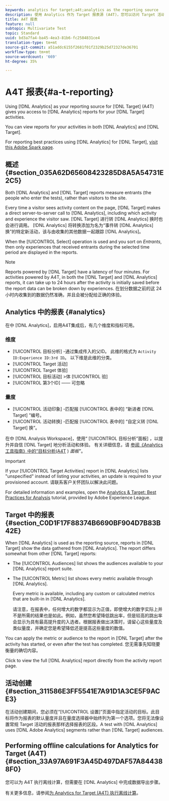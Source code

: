```yaml
---
keywords: analytics for target;a4t;analytics as the reporting source
description: 使用 Analytics 作为 Target 报表源 (A4T)，您可以访问 Target 活动的 Analytics 报表。
title: A4T 报表
feature: null
subtopic: Multivariate Test
topic: Standard
uuid: bd3a7fa4-ba45-4ea3-81b6-fc2584831ce4
translation-type: tm+mt
source-git-commit: a51addc6155f2681f01f2329b25d72327de36701
workflow-type: tm+mt
source-wordcount: '669'
ht-degree: 35%

---
```



# A4T 报表{#a-t-reporting}

Using [!DNL Analytics] as your reporting source for [!DNL Target] (A4T) gives you access to [!DNL Analytics] reports for your [!DNL Target] activities.

You can view reports for your activities in both [!DNL Analytics] and [!DNL Target].

For reporting best practices using [!DNL Analytics] for [!DNL Target], [visit this Adobe Spark page](https://spark.adobe.com/page/Lo3Spm4oBOvwF/).

## 概述 {#section_035A62D65608423285D8A5A54731E2C5}

Both [!DNL Analytics] and [!DNL Target] reports measure entrants (the people who enter the tests), rather than visitors to the site.

Every time a visitor sees activity content on the page, [!DNL Target] makes a direct server-to-server call to [!DNL Analytics], including which activity and experience the visitor saw. [!DNL Target] 进行转 [!DNL Analytics] 换时也会进行调用。 [!DNL Analytics] 将转换添加为名为“事件转 [!DNL Analytics] 换”的特定新活动，该与由收集的其他数据一起跟踪 [!DNL Analytics]。

When the [!UICONTROL Select] operation is used and you sort on *Entrants*, then only experiences that received entrants during the selected time period are displayed in the reports.

>[!NOTE]
>
>Reports powered by [!DNL Target] have a latency of four minutes. For activities powered by A4T, in both the [!DNL Target] and [!DNL Analytics] reports, it can take up to 24 hours after the activity is initially saved before the report data can be broken down by experiences. 在划分数据之前的这 24 小时内收集到的数据仍然准确，并且会被分配给正确的体验。

## Analytics 中的报表 {#analytics}

在中 [!DNL Analytics]，启用A4T集成后，有几个维度和指标可用。

### 维度

* [!UICONTROL 目标分析] -通过集成传入的父ID。 此维的格式为 `Activity ID:Experience ID:3rd ID`。 以下维是此维的分类。
* [!UICONTROL Target 活动]
* [!UICONTROL Target 体验]
* [!UICONTROL 目标活动] >体 [!UICONTROL 验]
* [!UICONTROL 第3个ID] —— 可忽略

### 量度

* [!UICONTROL 活动印象] -匹配报 [!UICONTROL 表中的] “新进者 [!DNL Target] ”编号。
* [!UICONTROL 活动转换] -匹配报 [!UICONTROL 表中的] “自定义转 [!DNL Target] 换”。

在中 [!DNL Analysis Workspace]，使用“ [!UICONTROL 目标分析”面板] ，以提升并自信 [!DNL Target] 地分析活动和体验。 有关详细信息，请 [参阅《Analytics工具指南》中的“目标分析(A4T](https://docs.adobe.com/content/help/en/analytics/analyze/analysis-workspace/panels/a4t-panel.html) ) *面板”*。

>[!IMPORTANT]
>
>If your [!UICONTROL Target Activities] report in [!DNL Analytics] lists &quot;unspecified&quot; instead of listing your activities, an update is required to your provisioned account. 请联系客户关怀团队以解决此问题。

For detailed information and examples, open the [Analytics &amp; Target: Best Practices for Analysis](https://spark.adobe.com/page/Lo3Spm4oBOvwF/) tutorial, provided by Adobe Experience League.

## Target 中的报表 {#section_C0D1F17F88374B6690BF904D7B83B42E}

When [!DNL Analytics] is used as the reporting source, reports in [!DNL Target] show the data gathered from [!DNL Analytics]. The report differs somewhat from other [!DNL Target] reports:

* The [!UICONTROL Audiences] list shows the audiences available to your [!DNL Analytics] report suite.
* The [!UICONTROL Metric] list shows every metric available through [!DNL Analytics].

   Every metric is available, including any custom or calculated metrics that are built-in in [!DNL Analytics].

   请注意，在报表中，任何增大的数字都显示为正值，即使增大的数字实际上并不是所需的结果也是如此。例如，虽然您希望降低跳出率，但是较高的跳出率会显示为具有最高提升度的入选者。根据报表做出决策时，请留心这些量度及类似量度，并确定您是希望降低还是提高这些量度的数值。

You can apply the metric or audience to the report in [!DNL Target] after the activity has started, or even after the test has completed. 您无需事先知晓要衡量的确切内容。

Click to view the full [!DNL Analytics] report directly from the activity report page.

## 活动创建 {#section_311586E3FF5541E7A91D1A3CE5F9ACE3}

在活动创建期间，您必须在“[!UICONTROL 设置]”页面中指定活动的目标。此目标将作为报表的默认量度并且在量度选择器中始终列为第一个选项。您将无法像设置常规 Target 活动的报表那样选择报表的区段。A test with [!DNL Analytics] uses [!DNL Adobe Analytics] segments rather than [!DNL Target] audiences.

## Performing offline calculations for Analytics for Target (A4T) {#section_33A97A691F3A45D497DAF57A844388F0}

您可以为 A4T 执行离线计算，但需要在 [!DNL Analytics] 中完成数据导出步骤。

有关更多信息，请参阅[为 Analytics for Target (A4T) 执行离线计算](../../c-reports/conversion-rate.md#concept_0D0002A1EBDF420E9C50E2A46F36629B)。
